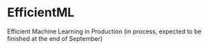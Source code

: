 # EfficientML
Efficient Machine Learning in Production (in process, expected to be finished at the end of September)
